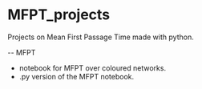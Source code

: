 # MFPT_projects
Projects on Mean First Passage Time made with python.

-- MFPT
- notebook for MFPT over coloured networks.
- .py version of the MFPT notebook.

